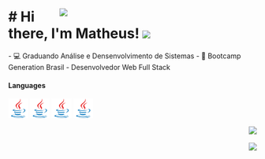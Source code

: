 <p align="right">
<h1>
  <img align="right" width="400px" src="https://github.com/MatheusSCaetano/MatheusSCaetano/blob/main/blackpanther.gif">
</h1>
</p>

<p align="left">
  <h1>
# Hi there, I'm Matheus! <img src="https://raw.githubusercontent.com/MartinHeinz/MartinHeinz/master/wave.gif" width="30px">
</h1>
- 💻 Graduando Análise e Densenvolvimento de Sistemas
- 🚀 Bootcamp Generation Brasil - Desenvolvedor Web Full Stack 

<p>
 <h4></b>Languages</b></h4>
<code><img width="40px" src="https://github.com/devicons/devicon/blob/master/icons/java/java-original.svg"/></code>
<code><img width="40px" src="https://github.com/devicons/devicon/blob/master/icons/java/java-original.svg"/></code> 
<code><img width="40px" src="https://github.com/devicons/devicon/blob/master/icons/java/java-original.svg"/></code> 
<code><img width="40px" src="https://github.com/devicons/devicon/blob/master/icons/java/java-original.svg"/></code>
</p>

</p>

<p align="right">
  <img width="400px" src="https://github-readme-stats.vercel.app/api/top-langs/?username=MatheusSCaetano&hide=html,css&layout=compact&theme=vision-friendly-dark" />
</p>

<p align="right">
  <img width="400px" src="https://github-readme-stats.vercel.app/api?username=MatheusSCaetano&show_icons=true,css&layout=compact&theme=vision-friendly-dark" />
</p>
